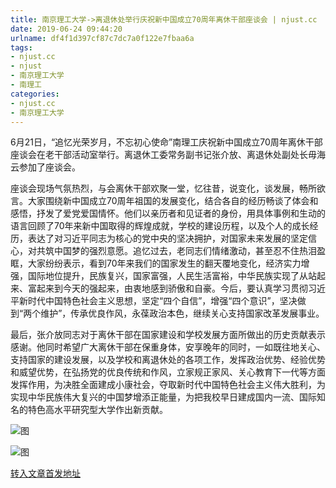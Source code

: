 ```yaml
---
title: 南京理工大学->离退休处举行庆祝新中国成立70周年离休干部座谈会 | njust.cc
date: 2019-06-24 09:44:20
urlname: df4f1d397cf87c7dc7a0f122e7fbaa6a
tags: 
- njust.cc
- njust
- 南京理工大学
- 南理工
categories:
- njust.cc
- 南京理工大学
---
```



6月21日，“追忆光荣岁月，不忘初心使命”南理工庆祝新中国成立70周年离休干部座谈会在老干部活动室举行。离退休工委常务副书记张介放、离退休处副处长毋海云参加了座谈会。

座谈会现场气氛热烈，与会离休干部欢聚一堂，忆往昔，说变化，谈发展，畅所欲言。大家围绕新中国成立70周年祖国的发展变化，结合各自的经历畅谈了体会和感悟，抒发了爱党爱国情怀。他们以亲历者和见证者的身份，用具体事例和生动的语言回顾了70年来新中国取得的辉煌成就，学校的建设历程，以及个人的成长经历，表达了对习近平同志为核心的党中央的坚决拥护，对国家未来发展的坚定信心，对共筑中国梦的强烈意愿。追忆过去，老同志们情绪激动，甚至忍不住热泪盈眶，大家纷纷表示，看到70年来我们的国家发生的翻天覆地变化，经济实力增强，国际地位提升，民族复兴，国家富强，人民生活富裕，中华民族实现了从站起来、富起来到今天的强起来，由衷地感到骄傲和自豪。今后，要认真学习贯彻习近平新时代中国特色社会主义思想，坚定“四个自信”，增强“四个意识”，坚决做到“两个维护”，传承优良作风，永葆政治本色，继续关心支持国家改革发展事业。

最后，张介放同志对于离休干部在国家建设和学校发展方面所做出的历史贡献表示感谢。他同时希望广大离休干部在保重身体，安享晚年的同时，一如既往地关心、支持国家的建设发展，以及学校和离退休处的各项工作，发挥政治优势、经验优势和威望优势，在弘扬党的优良传统和作风，立家规正家风、关心教育下一代等方面发挥作用，为决胜全面建成小康社会，夺取新时代中国特色社会主义伟大胜利，为实现中华民族伟大复兴的中国梦增添正能量，为把我校早日建成国内一流、国际知名的特色高水平研究型大学作出新贡献。



![图](http://zs.njust.edu.cn/_upload/article/images/92/83/d6b9b201434cbcbf06df7826a009/ddb25c63-939e-4ccc-8898-145c5cd4d5a3.jpg)

![图](http://zs.njust.edu.cn/_upload/article/images/92/83/d6b9b201434cbcbf06df7826a009/f92247d9-6c30-4906-b0b9-ab699a08f979.jpg)

[转入文章首发地址](http://zs.njust.edu.cn/1e/2d/c4621a204333/page.htm)